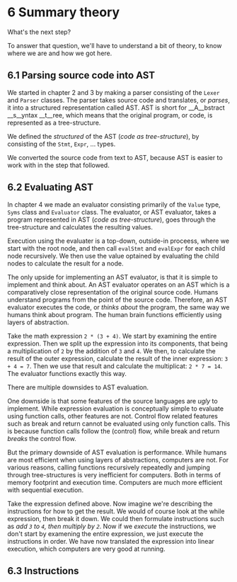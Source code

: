 
# 6 Summary theory

What's the next step?

To answer that question, we'll have to understand a bit of theory, to know where we are and how we got here.

## 6.1 Parsing source code into AST

We started in chapter 2 and 3 by making a parser consisting of the `Lexer` and `Parser` classes. The parser takes source code and translates, or *parses*, it into a structured representation called AST. AST is short for __A__bstract __s__yntax __t__ree, which means that the original program, or code, is represented as a tree-structure.

We defined the *structured* of the AST (*code as tree-structure*), by consisting of the `Stmt`, `Expr`, ... types.

We converted the source code from text to AST, because AST is easier to work with in the step that followed.

## 6.2 Evaluating AST

In chapter 4 we made an evaluator consisting primarily of the `Value` type, `Syms` class and `Evaluator` class. The evaluator, or AST evaluator, takes a program represented in AST (*code as tree-structure*), goes through the tree-structure and calculates the resulting values.

Execution using the evaluater is a top-down, outside-in proceess, where we start with the root node, and then call `evalStmt` and `evalExpr` for each child node recursively. We then use the value optained by evaluating the child nodes to calculate the result for a node.

The only upside for implementing an AST evaluator, is that it is simple to implement and think about. An AST evaluator operates on an AST which is a comparatively close representation of the original source code. Humans understand programs from the point of the source code. Therefore, an AST evaluator executes the code, or *thinks about* the program, the same way we humans think about program. The human brain functions efficiently using layers of abstraction.

Take the math expression `2 * (3 + 4)`. We start by examining the entire expression. Then we split up the expression into its components, that being a multiplication of `2` by the addition of `3` and `4`. We then, to calculate the result of the outer expression, calculate the result of the inner expression: `3 + 4 = 7`. Then we use that result and calculate the multiplicat: `2 * 7 = 14`. The evaluator functions exactly this way.

There are multiple downsides to AST evaluation.

One downside is that some features of the source languages are *ugly* to implement. While expression evaluation is conceptually simple to evaluate using function calls, other features are not. Control flow related features such as break and return cannot be evaluated using only function calls. This is because function calls follow the (control) flow, while break and return *breaks* the control flow.

But the primary downside of AST evaluation is performance. While humans are most efficient when using layers of abstractions, computers are not. For various reasons, calling functions recursively repeatedly and jumping through tree-structures is very inefficient for computers. Both in terms of memory footprint and execution time. Computers are much more efficient with sequential execution.

Take the expression defined above. Now imagine we're describing the instructions for how to get the result. We would of course look at the while expression, then break it down. We could then formulate instructions such as *add `3` to `4`, then multiply by `2`*. Now if we *execute* the instructions, we don't start by examening the entire expression, we just execute the instructions in order. We have now translated the expression into linear execution, which computers are very good at running.

## 6.3 Instructions


